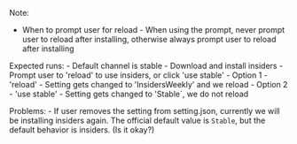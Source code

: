 Note:
- When to prompt user for reload - When using the prompt, never prompt user to reload after installing, otherwise always prompt user to reload after installing

Expected runs:
    - Default channel is stable
    - Download and install insiders
    - Prompt user to 'reload' to use insiders, or click 'use stable'
    - Option 1 - 'reload'
        - Setting gets changed to 'InsidersWeekly' and we reload
    - Option 2 - 'use stable'
        - Setting gets changed to 'Stable`, we do not reload

Problems:
    - If user removes the setting from setting.json, currently we will be installing insiders again. The official default value is `Stable`, but the default behavior is insiders. (Is it okay?)
